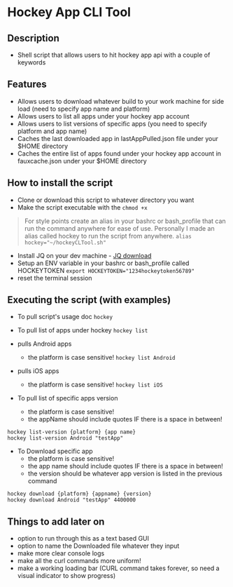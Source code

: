 # Hockey App CLI Tool

## Description
- Shell script that allows users to hit hockey app api with a couple of keywords

## Features
- Allows users to download whatever build to your work machine for side load (need to specify app name and platform)
- Allows users to list all apps under your hockey app account
- Allows users to list versions of specific apps (you need to specify platform and app name)
- Caches the last downloaded app in lastAppPulled.json file under your $HOME directory
- Caches the entire list of apps found under your hockey app account in fauxcache.json under your $HOME directory

## How to install the script
- Clone or download this script to whatever directory you want
- Make the script executable with the ```chmod +x```
> For style points create an alias in your bashrc or bash_profile that can run the command anywhere for ease of use.
> Personally I made an alias called hockey to run the script from anywhere.
> ```alias hockey="~/hockeyCLTool.sh"```
- Install JQ on your dev machine - [JQ download](https://stedolan.github.io/jq/download/)
- Setup an ENV variable in your bashrc or bash_profile called HOCKEYTOKEN
	```export HOCKEYTOKEN="1234hockeytoken56789"```
- reset the terminal session

## Executing the script (with examples)
- To pull script's usage doc
```hockey```

- To pull list of apps under hockey
```hockey list```

 - pulls Android apps
 	- the platform is case sensitive!
```hockey list Android```

- pulls iOS apps
	- the platform is case sensitive!
```hockey list iOS``` 

- To pull list of specific apps version
	- the platform is case sensitive!
	- the appName should include quotes IF there is a space in between!
```shell
hockey list-version {platform} {app name}
hockey list-version Android "testApp"
```

- To Download specific app
	- the platform is case sensitive!
	- the app name should include quotes IF there is a space in between!
	- the version should be whatever app version is listed in the previous command
```shell
hockey download {platform} {appname} {version}
hockey download Android "testApp" 4400000
```

## Things to add later on
- option to run through this as a text based GUI
- option to name the Downloaded file whatever they input
- make more clear console logs
- make all the curl commands more uniform!
- make a working loading bar (CURL command takes forever, so need a visual indicator to show progress)